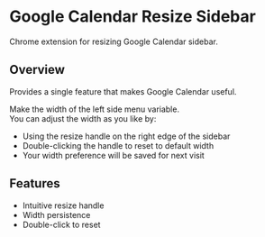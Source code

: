 # Google Calendar Resize Sidebar
Chrome extension for resizing Google Calendar sidebar.

## Overview
Provides a single feature that makes Google Calendar useful.

Make the width of the left side menu variable.  
You can adjust the width as you like by:
- Using the resize handle on the right edge of the sidebar
- Double-clicking the handle to reset to default width
- Your width preference will be saved for next visit

## Features
- Intuitive resize handle
- Width persistence
- Double-click to reset
